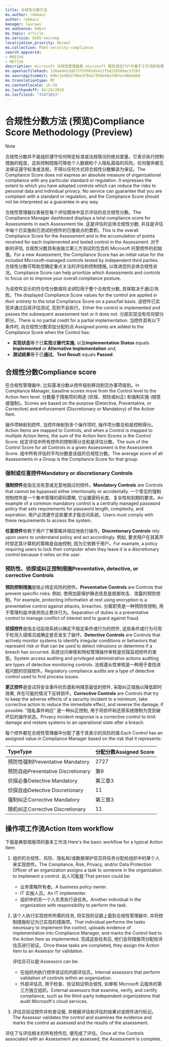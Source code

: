 ```yaml
---
title: 合规性分数方法
ms.author: robmazz
author: robmazz
manager: laurawi
ms.audience: Admin
ms.topic: article
ms.service: O365-seccomp
localization_priority: Normal
ms.collection: M365-security-compliance
search.appverid:
- MOE150
- MET150
description: microsoft 合规性管理器是 microsoft 服务信任门户中基于工作流的免费风险评估工具。 合规性管理器使你能够跟踪、分配和验证与 Microsoft 云服务相关的法规遵从性活动。
ms.openlocfilehash: 120aede52d67375f60145412f5d210509ac57581
ms.sourcegitcommit: 696c1ed6b270be3f9da7395b49a7d8fec98e6db0
ms.translationtype: MT
ms.contentlocale: zh-CN
ms.lasthandoff: 04/29/2019
ms.locfileid: "33473013"
---
```

# <a name="compliance-score-methodology-preview"></a><span data-ttu-id="f37f4-104">合规性分数方法 (预览)</span><span class="sxs-lookup"><span data-stu-id="f37f4-104">Compliance Score Methodology (Preview)</span></span>

> [!NOTE]
> <span data-ttu-id="f37f4-p102">合规性分数并不是组织遵守任何特定标准或法规情况的绝对度量。它表示执行控制措施的程度，这些控制措施可降低个人数据和个人隐私面临的风险。任何服务都无法保证遵守标准或法规，不得以任何方式将合规性分数解读为保证。</span><span class="sxs-lookup"><span data-stu-id="f37f4-p102">The Compliance Score does not express an absolute measure of organizational compliance with any particular standard or regulation. It expresses the extent to which you have adopted controls which can reduce the risks to personal data and individual privacy. No service can guarantee that you are compliant with a standard or regulation, and the Compliance Score should not be interpreted as a guarantee in any way.</span></span>

<span data-ttu-id="f37f4-108">合规性管理器仪表板在每个评估图块中显示评估的总合规性分数。</span><span class="sxs-lookup"><span data-stu-id="f37f4-108">The Compliance Manager dashboard displays a total compliance score for Assessments in each Assessment tile.</span></span> <span data-ttu-id="f37f4-109">这是评估的总体合规性分数, 并且是评估中每个已实施和已测试的控件的已接收点的累积。</span><span class="sxs-lookup"><span data-stu-id="f37f4-109">This is the overall Compliance Score for the Assessment and is the accumulation of points received for each implemented and tested control in the Assessment.</span></span> <span data-ttu-id="f37f4-110">对于新的评估, 合规性分数具有由独立第三方测试的包含的 Microsoft 托管控件的初始值。</span><span class="sxs-lookup"><span data-stu-id="f37f4-110">For a new Assessment, the Compliance Score has an initial value for the included Microsoft-managed controls tested by independent third parties.</span></span> <span data-ttu-id="f37f4-111">合规性分数可帮助您确定重点关注的评估和控制措施, 以改进您的总体合规性状况。</span><span class="sxs-lookup"><span data-stu-id="f37f4-111">Compliance Score can help prioritize which Assessments and controls to focus on to improve your overall compliance posture.</span></span>

<span data-ttu-id="f37f4-112">为该控件显示的符合性分数值将*全部*应用于整个合规性分数, 具体取决于通过/失败。</span><span class="sxs-lookup"><span data-stu-id="f37f4-112">The displayed Compliance Score values for the control are applied *in their entirety* to the total Compliance Score on a pass/fail basis.</span></span> <span data-ttu-id="f37f4-113">该控件已实现并通过后续评估测试, 否则不会执行。</span><span class="sxs-lookup"><span data-stu-id="f37f4-113">Either the control is implemented and passes the subsequent assessment test or it does not.</span></span> <span data-ttu-id="f37f4-114">分部实现没有任何部分积分。</span><span class="sxs-lookup"><span data-stu-id="f37f4-114">There is no partial credit for a partial implementation.</span></span> <span data-ttu-id="f37f4-115">当控件具有以下条件时, 向合规性分数添加分配的点:</span><span class="sxs-lookup"><span data-stu-id="f37f4-115">Assigned points are added to the Compliance Score when the Control has:</span></span>

- <span data-ttu-id="f37f4-116">**实现状态**等于已**实现**或**替代实施**, 以及</span><span class="sxs-lookup"><span data-stu-id="f37f4-116">**Implementation Status** equals **Implemented** or **Alternative Implementation** and,</span></span>
- <span data-ttu-id="f37f4-117">**测试结果**等于已**通过**。</span><span class="sxs-lookup"><span data-stu-id="f37f4-117">**Test Result** equals **Passed**.</span></span>

## <a name="compliance-score"></a><span data-ttu-id="f37f4-118">合规性分数</span><span class="sxs-lookup"><span data-stu-id="f37f4-118">Compliance score</span></span>
  
<span data-ttu-id="f37f4-119">在合规性管理器中, 比较基准分数从控件级别移动到交办事项级别。</span><span class="sxs-lookup"><span data-stu-id="f37f4-119">In Compliance Manager, baseline scores move from the Control level to the Action Item level.</span></span> <span data-ttu-id="f37f4-120">分数基于措施项的用途 (侦探、预防或纠正) 和强制实施 (随意或强制)。</span><span class="sxs-lookup"><span data-stu-id="f37f4-120">Scores are based on the purpose (Detective, Preventative, or Corrective) and enforcement (Discretionary or Mandatory) of the Action Item.</span></span>

<span data-ttu-id="f37f4-121">操作项映射到控件, 当控件映射到多个操作项时, 操作项分数总和是控制得分。</span><span class="sxs-lookup"><span data-stu-id="f37f4-121">Action Items are mapped to Controls, and when a Control is mapped to multiple Action Items, the sum of the Action Item Scores is the Control Score.</span></span> <span data-ttu-id="f37f4-122">给定评估中所有控件的控制得分总和是评估分数。</span><span class="sxs-lookup"><span data-stu-id="f37f4-122">The sum of the Control Score for all Controls in a given Assessment is the Assessment Score.</span></span> <span data-ttu-id="f37f4-123">组中所有评估的平均分数是该组的合规性分数。</span><span class="sxs-lookup"><span data-stu-id="f37f4-123">The average score of all Assessments in a Group is the Compliance Score for that group.</span></span>
  
### <a name="mandatory-or-discretionary-controls"></a><span data-ttu-id="f37f4-124">强制或任意控件</span><span class="sxs-lookup"><span data-stu-id="f37f4-124">Mandatory or discretionary Controls</span></span>
  
 <span data-ttu-id="f37f4-125">**强制控件**是指无法有意或无意地跳过的控件。</span><span class="sxs-lookup"><span data-stu-id="f37f4-125">**Mandatory Controls** are Controls that cannot be bypassed either intentionally or accidentally.</span></span> <span data-ttu-id="f37f4-126">一个常见的强制控制控件是一个集中管理的密码策略, 它设置密码长度、复杂性和到期的要求。</span><span class="sxs-lookup"><span data-stu-id="f37f4-126">An example of a common mandatory control is a centrally managed password policy that sets requirements for password length, complexity, and expiration.</span></span> <span data-ttu-id="f37f4-127">用户必须遵守这些要求才能访问系统。</span><span class="sxs-lookup"><span data-stu-id="f37f4-127">Users must comply with these requirements to access the system.</span></span>
  
 <span data-ttu-id="f37f4-128">**任意控件**依赖于用户了解策略并相应地执行操作。</span><span class="sxs-lookup"><span data-stu-id="f37f4-128">**Discretionary Controls** rely upon users to understand policy and act accordingly.</span></span> <span data-ttu-id="f37f4-129">例如, 要求用户在其离开时锁定其计算机的策略是自由控制, 因为它依赖于用户。</span><span class="sxs-lookup"><span data-stu-id="f37f4-129">For example, a policy requiring users to lock their computer when they leave it is a discretionary control because it relies on the user.</span></span>
  
### <a name="preventative-detective-or-corrective-controls"></a><span data-ttu-id="f37f4-130">预防性、侦探或纠正控制措施</span><span class="sxs-lookup"><span data-stu-id="f37f4-130">Preventative, detective, or corrective Controls</span></span>
  
 <span data-ttu-id="f37f4-131">**预防控制措施**是阻止特定风险的控件。</span><span class="sxs-lookup"><span data-stu-id="f37f4-131">**Preventative Controls** are Controls that prevent specific risks.</span></span> <span data-ttu-id="f37f4-132">例如, 使用加密保护静态信息是抵御攻击、泄露的预防控制。</span><span class="sxs-lookup"><span data-stu-id="f37f4-132">For example, protecting information at rest using encryption is a preventative control against attacks, breaches.</span></span> <span data-ttu-id="f37f4-133">分离职责是一种预防性控制, 用于管理利益冲突并防止欺诈行为。</span><span class="sxs-lookup"><span data-stu-id="f37f4-133">Separation of duties is a preventative control to manage conflict of interest and to guard against fraud.</span></span>
  
 <span data-ttu-id="f37f4-134">**侦探控件**是指主动监视系统以确定不稳定条件或行为的控件, 这些条件或行为可用于检测入侵情况或确定是否发生了破坏。</span><span class="sxs-lookup"><span data-stu-id="f37f4-134">**Detective Controls** are Controls that actively monitor systems to identify irregular conditions or behaviors that represent risk or that can be used to detect intrusions or determine if a breach has occurred.</span></span> <span data-ttu-id="f37f4-135">系统访问审核和特权管理操作审核是侦探监视控件的类型。</span><span class="sxs-lookup"><span data-stu-id="f37f4-135">System access auditing and privileged administrative actions auditing are types of detective monitoring controls.</span></span> <span data-ttu-id="f37f4-136">法规遵从性审核是一种用于查找进程问题的侦探控件。</span><span class="sxs-lookup"><span data-stu-id="f37f4-136">Regulatory compliance audits are a type of detective control used to find process issues.</span></span>
  
<span data-ttu-id="f37f4-137">**更正控件**是尝试将安全事件的负面影响降至最低的控件, 采取纠正措施以降低即时效果, 并在可能的情况下反转损坏。</span><span class="sxs-lookup"><span data-stu-id="f37f4-137">**Corrective Controls** are Controls that try to keep the adverse effects of a security incident to a minimum, take corrective action to reduce the immediate effect, and reverse the damage, if possible.</span></span> <span data-ttu-id="f37f4-138">"隐私事件响应" 是一种纠正控制, 用于将损坏和还原系统限制为受到破坏后的操作状态。</span><span class="sxs-lookup"><span data-stu-id="f37f4-138">Privacy incident response is a corrective control to limit damage and restore systems to an operational state after a breach.</span></span>
  
<span data-ttu-id="f37f4-139">每个控件都在合规性管理器中分配了基于其表示的风险的值:</span><span class="sxs-lookup"><span data-stu-id="f37f4-139">Each Control has an assigned value in Compliance Manager based on the risk that it represents:</span></span>

|<span data-ttu-id="f37f4-140">**Type**</span><span class="sxs-lookup"><span data-stu-id="f37f4-140">**Type**</span></span>|<span data-ttu-id="f37f4-141">**分配分数**</span><span class="sxs-lookup"><span data-stu-id="f37f4-141">**Assigned Score**</span></span>|
|:-----|:-----|
| <span data-ttu-id="f37f4-142">预防性强制</span><span class="sxs-lookup"><span data-stu-id="f37f4-142">Preventative Mandatory</span></span> | <span data-ttu-id="f37f4-143">27</span><span class="sxs-lookup"><span data-stu-id="f37f4-143">27</span></span> |
| <span data-ttu-id="f37f4-144">预防自由</span><span class="sxs-lookup"><span data-stu-id="f37f4-144">Preventative Discretionary</span></span> | <span data-ttu-id="f37f4-145">第</span><span class="sxs-lookup"><span data-stu-id="f37f4-145">9</span></span> |
| <span data-ttu-id="f37f4-146">侦探必备</span><span class="sxs-lookup"><span data-stu-id="f37f4-146">Detective Mandatory</span></span> | <span data-ttu-id="f37f4-147">第三章</span><span class="sxs-lookup"><span data-stu-id="f37f4-147">3</span></span> |
| <span data-ttu-id="f37f4-148">侦探自由</span><span class="sxs-lookup"><span data-stu-id="f37f4-148">Detective Discretionary</span></span> | <span data-ttu-id="f37f4-149">1</span><span class="sxs-lookup"><span data-stu-id="f37f4-149">1</span></span> |
| <span data-ttu-id="f37f4-150">强制纠正</span><span class="sxs-lookup"><span data-stu-id="f37f4-150">Corrective Mandatory</span></span> | <span data-ttu-id="f37f4-151">第三章</span><span class="sxs-lookup"><span data-stu-id="f37f4-151">3</span></span> |
| <span data-ttu-id="f37f4-152">随机纠正</span><span class="sxs-lookup"><span data-stu-id="f37f4-152">Corrective Discretionary</span></span> | <span data-ttu-id="f37f4-153">1</span><span class="sxs-lookup"><span data-stu-id="f37f4-153">1</span></span> |
  
## <a name="action-item-workflow"></a><span data-ttu-id="f37f4-154">操作项工作流</span><span class="sxs-lookup"><span data-stu-id="f37f4-154">Action Item workflow</span></span>

<span data-ttu-id="f37f4-155">下面是典型措施项的基本工作流:</span><span class="sxs-lookup"><span data-stu-id="f37f4-155">Here's the basic workflow for a typical Action Item:</span></span>
  
1. <span data-ttu-id="f37f4-156">组织的合规性、风险、隐私和/或数据保护官员将任务分配给组织中的某个人来实现控件。</span><span class="sxs-lookup"><span data-stu-id="f37f4-156">The Compliance, Risk, Privacy, and/or Data Protection Officer of an organization assigns a task to someone in the organization to implement a control.</span></span> <span data-ttu-id="f37f4-157">此人可能是:</span><span class="sxs-lookup"><span data-stu-id="f37f4-157">That person could be:</span></span>

    - <span data-ttu-id="f37f4-158">业务策略所有者。</span><span class="sxs-lookup"><span data-stu-id="f37f4-158">A business policy owner.</span></span>
    - <span data-ttu-id="f37f4-159">IT 实施人员。</span><span class="sxs-lookup"><span data-stu-id="f37f4-159">An IT implementer.</span></span>
    - <span data-ttu-id="f37f4-160">组织中的另一个人负责执行该任务。</span><span class="sxs-lookup"><span data-stu-id="f37f4-160">Another individual in the organization with responsibility to perform the task.</span></span>

2. <span data-ttu-id="f37f4-161">该个人执行实现控件所需的任务, 将实现的证据上载到合规性管理器中, 并将控制措施标记为已实现的措施项。</span><span class="sxs-lookup"><span data-stu-id="f37f4-161">That individual performs the tasks necessary to implement the control, uploads evidence of implementation into Compliance Manager, and marks the Control tied to the Action Item as implemented.</span></span> <span data-ttu-id="f37f4-162">完成这些任务后, 他们会将措施项分配给评估员进行验证。</span><span class="sxs-lookup"><span data-stu-id="f37f4-162">Once these tasks are completed, they assign the Action Item to an Assessor for validation.</span></span>

    <span data-ttu-id="f37f4-163">评估员可以是:</span><span class="sxs-lookup"><span data-stu-id="f37f4-163">Assessors can be:</span></span>

    - <span data-ttu-id="f37f4-164">在组织内执行控件验证的内部评估员。</span><span class="sxs-lookup"><span data-stu-id="f37f4-164">Internal assessors that perform validation of controls within an organization.</span></span>
    - <span data-ttu-id="f37f4-165">外部评估员, 用于检查、验证和证明合规性, 如审核 Microsoft 云服务的第三方独立组织。</span><span class="sxs-lookup"><span data-stu-id="f37f4-165">External assessors that examine, verify, and certify compliance, such as the third-party independent organizations that audit Microsoft's cloud services.</span></span>

3. <span data-ttu-id="f37f4-166">评估员验证控件并检查证据, 并根据评估和评估的结果对该控件进行标记。</span><span class="sxs-lookup"><span data-stu-id="f37f4-166">The Assessor validates the control and examines the evidence and marks the control as assessed and the results of the assessment.</span></span>

<span data-ttu-id="f37f4-167">评估了与评估相关的所有控件后, 便完成了评估。</span><span class="sxs-lookup"><span data-stu-id="f37f4-167">Once all the Controls associated with an Assessment are assessed, the Assessment is complete.</span></span>